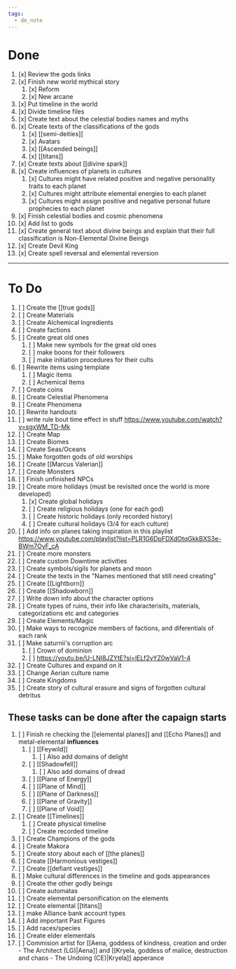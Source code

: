 ```yaml
---
tags:
  - dm_note
---
```

# Done
1. [x] Review the gods links
2. [x] Finish new world mythical story
    1. [x] Reform
    2. [x] New arcane
3. [x] Put timeline in the world
4. [x] Divide timeline files
5. [x] Create text about the celestial bodies names and myths
6. [x] Create texts of the classifications of the gods
    1. [x] [[semi-deities]]
    2. [x] Avatars
    3. [x] [[Ascended beings]]
    4. [x] [[titans]]
7. [x] Create texts about [[divine spark]]
8. [x] Create influences of planets in cultures
    1. [x] Cultures might have related positive and negative personality traits to each planet
    2. [x] Cultures might attribute elemental energies to each planet
    3. [x] Cultures might assign positive and negative personal future prophecies to each planet
9. [x] Finish celestial bodies and cosmic phenomena
10. [x] Add list to gods
11. [x] Create general text about divine beings and explain that their full classification is Non-Elemental Divine Beings
12. [x] Create Devil King
13. [x] Create spell reversal and elemental reversion 
---

# To Do
1. [ ] Create the [[true gods]] 
2.  [ ] Create Materials
3. [ ] Create Alchemical Ingredients
4.  [ ] Create factions
5.  [ ] Create great old ones
	1. [ ] Make new symbols for the great old ones
	2. [ ] make boons for their followers
	3. [ ] make initiation procedures for their cults
6. [ ] Rewrite items using template
	1. [ ] Magic items
	2. [ ] Achemical Items
7. [ ] Create coins
8.  [ ] Create Celestial Phenomena
9.  [ ] Create Phenomena
10. [ ] Rewrite handouts
11. [ ] write rule bout time effect in stuff https://www.youtube.com/watch?v=sgxWM_TD-Mk
12. [ ] Create Map
13. [ ] Create Biomes
14. [ ] Create Seas/Oceans
15. [ ] Make forgotten gods of old worships
16. [ ] Create [[Marcus Valerian]]
17. [ ] Create Monsters
18. [ ] Finish unfinished NPCs
19. [ ] Create more holidays (must be revisited once the world is more developed)
    1.  [x] Create global holidays
    2.  [ ] Create religious holidays (one for each god)
    3.  [ ] Create historic holidays (only recorded history)
    4.  [ ] Create cultural holidays (3/4 for each culture)
20. [ ] Add info on planes taking inspiration in this playlist https://www.youtube.com/playlist?list=PLR1G6DpFDXdOtqGkkBXS3e-BWm7OyF_cA
21. [ ] Create more monsters
22. [ ] Create custom Downtime activities
23. [ ] Create symbols/sigils for planets and moon
24. [ ] Create the texts in the "Names mentioned that still need creating"
25. [ ] Create [[Lightborn]]
26. [ ] Create [[Shadowborn]]
27. [ ] Write down info about the character options 
28. [ ] Create types of ruins, their info like characterisits, materials, categorizations etc and categories
29. [ ] Create Elements/Magic
30. [ ] Make ways to recognize members of factions, and diferentials of each rank
31. [ ] Make saturnii's corruption arc
	1. [ ] Crown of dominion
	2. [ ] https://youtu.be/U-LNI8JZYtE?si=lELf2yYZ0wVaV1-4
32. [ ] Create Cultures and expand on it
33. [ ] Change Aerian culture name
34. [ ] Create Kingdoms
35. [ ] Create story of cultural erasure and signs of forgotten cultural detritus
## These tasks can be done after the capaign starts
1. [ ] Finish re checking the [[elemental planes]] and [[Echo Planes]] and metal-elemental **influences**
    1. [ ] [[Feywild]]
        1. [ ] Also add domains of delight
    2. [ ] [[Shadowfell]]
        1. [ ] Also add domains of dread
    3. [ ] [[Plane of Energy]]
    4. [ ] [[Plane of Mind]]
    5. [ ] [[Plane of Darkness]]
    6. [ ] [[Plane of Gravity]]
    7. [ ] [[Plane of Void]]
2. [ ] Create [[Timelines]]
    1.  [ ] Create physical timeline
    2.  [ ] Create recorded timeline
3. [ ] Create Champions of the gods
4. [ ] Create Makora
5. [ ] Create story about each of [[the planes]]
6. [ ] Create [[Harmonious vestiges]]
7. [ ] Create [[defiant vestiges]]
8. [ ] Make cultural differences in the timeline and gods appearances
9. [ ] Create the other godly beings
10. [ ] Create automatas
11. [ ] Create elemental personification on the elements
12. [ ] Create elemental [[titans]]
13. [ ] make Alliance bank account types
14. [ ] Add important Past Figures
15. [ ] Add races/species
16. [ ] Create elder elementals
17. [ ] Commision artist for [[Aena, goddess of kindness, creation and order - The Architect (LG)|Aena]] and [[Kryela, goddess of malice, destruction and chaos - The Undoing (CE)|Kryela]] apperance